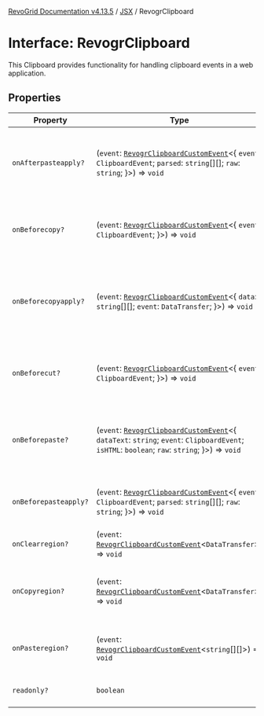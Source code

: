 [RevoGrid Documentation v4.13.5](README.md) / [JSX](Namespace.JSX.md) / RevogrClipboard

# Interface: RevogrClipboard

This Clipboard provides functionality for handling clipboard events in a web application.

## Properties

| Property | Type | Description | Defined in |
| ------ | ------ | ------ | ------ |
| `onAfterpasteapply?` | (`event`: [`RevogrClipboardCustomEvent`](Interface.RevogrClipboardCustomEvent.md)\<\{ `event`: `ClipboardEvent`; `parsed`: `string`[][]; `raw`: `string`; \}\>) => `void` | Paste 4. Fired after paste applied to the grid defaultPrevented - if true, paste will be canceled | [src/components.d.ts:1640](https://github.com/revolist/revogrid/blob/f32590b4b251a55e7610f26e48cd67947bdd6441/src/components.d.ts#L1640) |
| `onBeforecopy?` | (`event`: [`RevogrClipboardCustomEvent`](Interface.RevogrClipboardCustomEvent.md)\<\{ `event`: `ClipboardEvent`; \}\>) => `void` | Copy 1. Fired before copy triggered defaultPrevented - if true, copy will be canceled | [src/components.d.ts:1648](https://github.com/revolist/revogrid/blob/f32590b4b251a55e7610f26e48cd67947bdd6441/src/components.d.ts#L1648) |
| `onBeforecopyapply?` | (`event`: [`RevogrClipboardCustomEvent`](Interface.RevogrClipboardCustomEvent.md)\<\{ `data`: `string`[][]; `event`: `DataTransfer`; \}\>) => `void` | Copy Method 1. Fired before copy applied to the clipboard from outside. defaultPrevented - if true, copy will be canceled | [src/components.d.ts:1654](https://github.com/revolist/revogrid/blob/f32590b4b251a55e7610f26e48cd67947bdd6441/src/components.d.ts#L1654) |
| `onBeforecut?` | (`event`: [`RevogrClipboardCustomEvent`](Interface.RevogrClipboardCustomEvent.md)\<\{ `event`: `ClipboardEvent`; \}\>) => `void` | Cut 1. Fired before cut triggered defaultPrevented - if true, cut will be canceled | [src/components.d.ts:1661](https://github.com/revolist/revogrid/blob/f32590b4b251a55e7610f26e48cd67947bdd6441/src/components.d.ts#L1661) |
| `onBeforepaste?` | (`event`: [`RevogrClipboardCustomEvent`](Interface.RevogrClipboardCustomEvent.md)\<\{ `dataText`: `string`; `event`: `ClipboardEvent`; `isHTML`: `boolean`; `raw`: `string`; \}\>) => `void` | Paste 1. Fired before paste applied to the grid defaultPrevented - if true, paste will be canceled | [src/components.d.ts:1667](https://github.com/revolist/revogrid/blob/f32590b4b251a55e7610f26e48cd67947bdd6441/src/components.d.ts#L1667) |
| `onBeforepasteapply?` | (`event`: [`RevogrClipboardCustomEvent`](Interface.RevogrClipboardCustomEvent.md)\<\{ `event`: `ClipboardEvent`; `parsed`: `string`[][]; `raw`: `string`; \}\>) => `void` | Paste 2. Fired before paste applied to the grid and after data parsed | [src/components.d.ts:1676](https://github.com/revolist/revogrid/blob/f32590b4b251a55e7610f26e48cd67947bdd6441/src/components.d.ts#L1676) |
| `onClearregion?` | (`event`: [`RevogrClipboardCustomEvent`](Interface.RevogrClipboardCustomEvent.md)\<`DataTransfer`\>) => `void` | Cut 2. Clears region when cut is done | [src/components.d.ts:1684](https://github.com/revolist/revogrid/blob/f32590b4b251a55e7610f26e48cd67947bdd6441/src/components.d.ts#L1684) |
| `onCopyregion?` | (`event`: [`RevogrClipboardCustomEvent`](Interface.RevogrClipboardCustomEvent.md)\<`DataTransfer`\>) => `void` | Copy 2. Fired when region copied defaultPrevented - if true, copy will be canceled | [src/components.d.ts:1688](https://github.com/revolist/revogrid/blob/f32590b4b251a55e7610f26e48cd67947bdd6441/src/components.d.ts#L1688) |
| `onPasteregion?` | (`event`: [`RevogrClipboardCustomEvent`](Interface.RevogrClipboardCustomEvent.md)\<`string`[][]\>) => `void` | Paste 3. Internal method. When data region is ready pass it to the top. | [src/components.d.ts:1694](https://github.com/revolist/revogrid/blob/f32590b4b251a55e7610f26e48cd67947bdd6441/src/components.d.ts#L1694) |
| `readonly?` | `boolean` | If readonly mode - disabled Paste event | [src/components.d.ts:1698](https://github.com/revolist/revogrid/blob/f32590b4b251a55e7610f26e48cd67947bdd6441/src/components.d.ts#L1698) |
